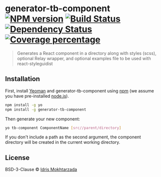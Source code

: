 # generator-tb-component [![NPM version][npm-image]][npm-url] [![Build Status][travis-image]][travis-url] [![Dependency Status][daviddm-image]][daviddm-url] [![Coverage percentage][coveralls-image]][coveralls-url]
> Generates a React component in a directory along with styles (scss), optional Relay wrapper, and optional examples file to be used with react-styleguidist

## Installation

First, install [Yeoman](http://yeoman.io) and generator-tb-component using [npm](https://www.npmjs.com/) (we assume you have pre-installed [node.js](https://nodejs.org/)).

```bash
npm install -g yo
npm install -g generator-tb-component
```

Then generate your new component:

```bash
yo tb-component ComponentName [src//parent/directory]
```

If you don't include a path as the second argument,
the component directory will be created in the current working directory.

## License

BSD-3-Clause © [Idris Mokhtarzada](https://www.truebill.com/)


[npm-image]: https://badge.fury.io/js/generator-tb-component.svg
[npm-url]: https://npmjs.org/package/generator-tb-component
[travis-image]: https://travis-ci.org/idris/generator-tb-component.svg?branch=master
[travis-url]: https://travis-ci.org/idris/generator-tb-component
[daviddm-image]: https://david-dm.org/idris/generator-tb-component.svg?theme=shields.io
[daviddm-url]: https://david-dm.org/idris/generator-tb-component
[coveralls-image]: https://coveralls.io/repos/idris/generator-tb-component/badge.svg
[coveralls-url]: https://coveralls.io/r/idris/generator-tb-component
